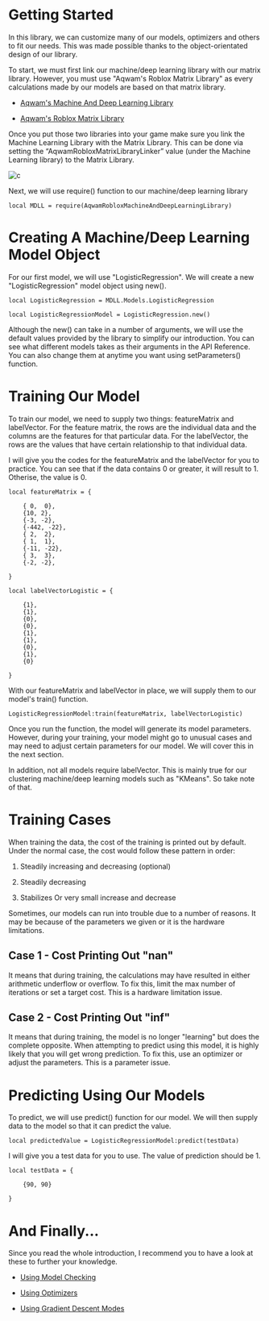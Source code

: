 # Getting Started

In this library, we can customize many of our models, optimizers and others to fit our needs. This was made possible thanks to the object-orientated design of our library.

To start, we must first link our machine/deep learning library with our matrix library. However, you must use "Aqwam's Roblox Matrix Library" as every calculations made by our models are based on that matrix library.

* [Aqwam's Machine And Deep Learning Library](https://create.roblox.com/marketplace/asset/12591886004/Aqwams-Roblox-Machine-And-Deep-Learning-Library)

* [Aqwam's Roblox Matrix Library](https://www.roblox.com/library/12256162800/Aqwams-Roblox-Matrix-Library)

Once you put those two libraries into your game make sure you link the Machine Learning Library with the Matrix Library. This can be done via setting the “AqwamRobloxMatrixLibraryLinker” value (under the Machine Learning library) to the Matrix Library.

![c](https://user-images.githubusercontent.com/67371914/221095215-d5df15ad-5b2c-4bb5-8a78-40911edd482a.PNG)


Next, we will use require() function to our machine/deep learning library

```
local MDLL = require(AqwamRobloxMachineAndDeepLearningLibrary) 
```

# Creating A Machine/Deep Learning Model Object

For our first model, we will use "LogisticRegression". We will create a new "LogisticRegression" model object using new(). 

```
local LogisticRegression = MDLL.Models.LogisticRegression

local LogisticRegressionModel = LogisticRegression.new()
```

Although the new() can take in a number of arguments, we will use the default values provided by the library to simplify our introduction. You can see what different models takes as their arguments in the API Reference. You can also change them at anytime you want using setParameters() function.

# Training Our Model

To train our model, we need to supply two things: featureMatrix and labelVector. For the feature matrix, the rows are the individual data and the columns are the features for that particular data. For the labelVector, the rows are the values that have certain relationship to that individual data.

I will give you the codes for the featureMatrix and the labelVector for you to practice. You can see that if the data contains 0 or greater, it will result to 1. Otherise, the value is 0.

```
local featureMatrix = {
	
	{ 0,  0},
	{10, 2},
	{-3, -2},
	{-442, -22},
	{ 2,  2},
	{ 1,  1},
	{-11, -22},
	{ 3,  3},
	{-2, -2},

}

local labelVectorLogistic = {
	
	{1},
	{1},
	{0},
	{0},
	{1},
	{1},
	{0},
	{1},
	{0}
	
}
```

With our featureMatrix and labelVector in place, we will supply them to our model's train() function.

```
LogisticRegressionModel:train(featureMatrix, labelVectorLogistic)
```

Once you run the function, the model will generate its model parameters. However, during your training, your model might go to unusual cases and may need to adjust certain parameters for our model. We will cover this in the next section.

In addition, not all models require labelVector. This is mainly true for our clustering machine/deep learning models such as "KMeans". So take note of that.

# Training Cases

When training the data, the cost of the training is printed out by default. Under the normal case, the cost would follow these pattern in order:

1. Steadily increasing and decreasing (optional)

2. Steadily decreasing

3. Stabilizes Or very small increase and decrease

Sometimes, our models can run into trouble due to a number of reasons. It may be because of the parameters we given or it is the hardware limitations.

## Case 1 - Cost Printing Out "nan"

It means that during training, the calculations may have resulted in either arithmetic underflow or overflow. To fix this, limit the max number of iterations or set a target cost. This is a hardware limitation issue.

## Case 2 - Cost Printing Out "inf"

It means that during training, the model is no longer "learning" but does the complete opposite. When attempting to predict using this model, it is highly likely that you will get wrong prediction. To fix this, use an optimizer or adjust the parameters. This is a parameter issue.

# Predicting Using Our Models

To predict, we will use predict() function for our model. We will then supply data to the model so that it can predict the value.

```
local predictedValue = LogisticRegressionModel:predict(testData)
```

I will give you a test data for you to use. The value of prediction should be 1.

```
local testData = {

	{90, 90}
	
}
```

# And Finally...

Since you read the whole introduction, I recommend you to have a look at these to further your knowledge.

* [Using Model Checking](UsingModelChecking.md)

* [Using Optimizers](UsingOptimizers.md)

* [Using Gradient Descent Modes](UsingGradientDescentModes.md)
